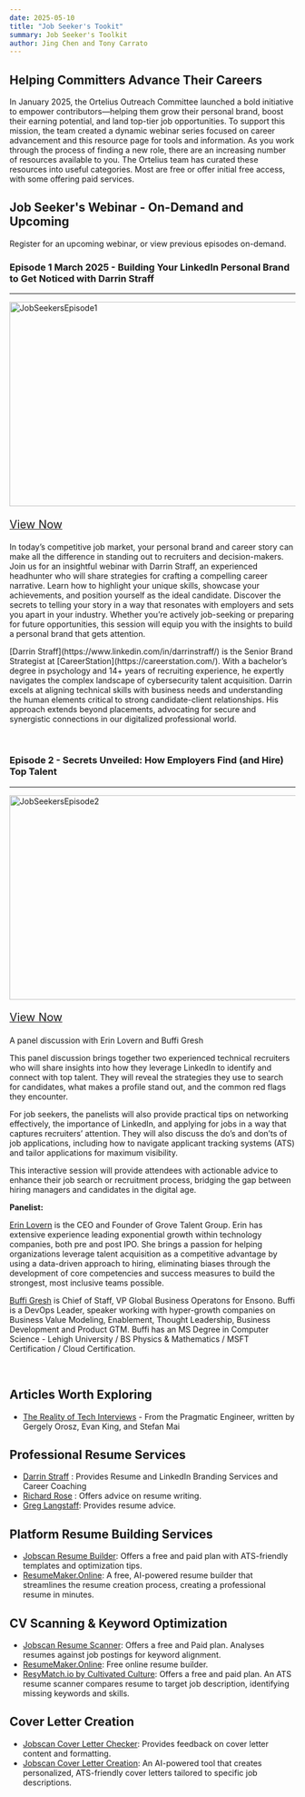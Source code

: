 ```yaml
---
date: 2025-05-10
title: "Job Seeker's Tookit"
summary: Job Seeker's Toolkit 
author: Jing Chen and Tony Carrato
---
```




## Helping Committers Advance Their Careers

In January 2025, the Ortelius Outreach Committee launched a bold initiative to empower contributors—helping them grow their personal brand, boost their earning potential, and land top-tier job opportunities. To support this mission, the team created a dynamic webinar series focused on career advancement and this resource page for tools and information. As you work through the process of finding a new role, there are an increasing number of resources available to you.  The Ortelius team has curated these resources into useful categories. Most are free or offer initial free access, with some offering paid services.  


## Job Seeker's Webinar - On-Demand and Upcoming

Register for an upcoming webinar, or view previous episodes on-demand. 
<br>

### Episode 1 March 2025 - Building Your LinkedIn Personal Brand to Get Noticed with Darrin Straff
<hr>


<img src="/images/jobseekers-episode1-ondemand.png" alt="JobSeekersEpisode1" height="360px" width="590px" />

<br>
<div style="font-size:1.4em;text-align:left;margin-top:10px">

[View Now](https://www.youtube.com/watch?v=vx2pp8p2SJ4)

</div>

In today’s competitive job market, your personal brand and career story can make all the difference in standing out to recruiters and decision-makers. Join us for an insightful webinar with Darrin Straff, an experienced headhunter who will share strategies for crafting a compelling career narrative. Learn how to highlight your unique skills, showcase your achievements, and position yourself as the ideal candidate. Discover the secrets to telling your story in a way that resonates with employers and sets you apart in your industry. Whether you’re actively job-seeking or preparing for future opportunities, this session will equip you with the insights to build a personal brand that gets attention.

<p>[Darrin Straff](https://www.linkedin.com/in/darrinstraff/) is the Senior Brand Strategist at [CareerStation](https://careerstation.com/). With a bachelor’s degree in psychology and 14+ years of recruiting experience, he expertly navigates the complex landscape of cybersecurity talent acquisition. Darrin excels at aligning technical skills with business needs and understanding the human elements critical to strong candidate-client relationships. His approach extends beyond placements, advocating for secure and synergistic connections in our digitalized professional world.</p>

</div>

<br>


### Episode 2 - Secrets Unveiled: How Employers Find (and Hire) Top Talent

<hr>

<img src="/images/jobseekers-april2025.png" alt="JobSeekersEpisode2" height="360px" width="590px" />



<br>
<div style="font-size:1.4em;text-align:left;margin-top:10px">

[View Now](https://youtu.be/o6nr2jzn3p4)

</div>

A panel discussion with Erin Lovern and Buffi Gresh</p>

This panel discussion brings together two experienced technical recruiters who will share insights into how they leverage LinkedIn to identify and connect with top talent. They will reveal the strategies they use to search for candidates, what makes a profile stand out, and the common red flags they encounter.

For job seekers, the panelists will also provide practical tips on networking effectively, the importance of LinkedIn, and applying for jobs in a way that captures recruiters’ attention. They will also discuss the do’s and don’ts of job applications, including how to navigate applicant tracking systems (ATS) and tailor applications for maximum visibility.

This interactive session will provide attendees with actionable advice to enhance their job search or recruitment process, bridging the gap between hiring managers and candidates in the digital age.

<strong>Panelist:</strong>

[Erin Lovern](https://www.linkedin.com/in/erinlovern/) is the CEO and Founder of Grove Talent Group.  Erin has extensive experience leading exponential growth within technology companies, both pre and post IPO. She brings a passion for helping organizations leverage talent acquisition as a competitive advantage by using a data-driven approach to hiring, eliminating biases through the development of core competencies and success measures to build the strongest, most inclusive teams possible.</p>

[Buffi Gresh](https://www.linkedin.com/in/buffig/) is Chief of Staff, VP Global Business Operatons for Ensono. Buffi is a DevOps Leader, speaker working with hyper-growth companies on Business Value Modeling, Enablement, Thought Leadership, Business Development and Product GTM. Buffi has an MS Degree in Computer Science - Lehigh University / BS Physics & Mathematics / MSFT Certification / Cloud Certification.</p>

<br>

## Articles Worth Exploring 

- [The Reality of Tech Interviews](https://newsletter.pragmaticengineer.com/p/the-reality-of-tech-interviews) - From the Pragmatic Engineer, written by Gergely Orosz, Evan King, and Stefan Mai


## Professional Resume Services

-   [Darrin Straff](https://www.linkedin.com/in/darrinstraff/) : Provides Resume and LinkedIn Branding Services and Career Coaching
-   [Richard Rose](https://www.facebook.com/richard.rose.71653318) : Offers advice on resume writing.
-   [Greg Langstaff](https://www.facebook.com/greg.langstaff.2024): Provides resume advice.

## Platform Resume Building Services

-   [Jobscan Resume Builder](https://www.jobscan.co/): Offers a free and paid plan with ATS-friendly templates and optimization tips.
-   [ResumeMaker.Online](https://www.resumemaker.online/free-tools/resume-keyword-scanner-free): A free, AI-powered resume builder that streamlines the resume creation process, creating a professional resume in minutes.

## CV Scanning & Keyword Optimization

-   [Jobscan Resume Scanner](https://www.jobscan.co/): Offers a free and Paid plan. Analyses resumes against job postings for keyword alignment.
-   [ResumeMaker.Online](https://www.resumemaker.online/free-tools/resume-keyword-scanner-free): Free online resume builder.
-   [ResyMatch.io by Cultivated Culture](https://cultivatedculture.com/resume-scanner/): Offers a free and paid plan. An ATS resume scanner compares resume to target job description, identifying missing keywords and skills.


## Cover Letter Creation

-   [Jobscan Cover Letter Checker](https://www.jobscan.co/): Provides feedback on cover letter content and formatting.
-   [Jobscan Cover Letter Creation](https://www.jobscan.co/): An AI-powered tool that creates personalized, ATS-friendly cover letters tailored to specific job descriptions.





